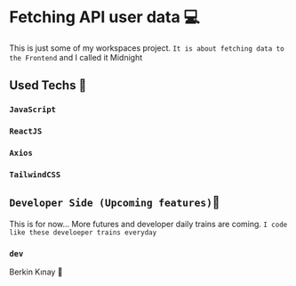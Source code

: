 # Fetching API user data 💻
This is just some of my workspaces project. `It is about fetching data to the Frontend` and I called it Midnight

## Used Techs 🥰

### `JavaScript`
### `ReactJS`
### `Axios`
### `TailwindCSS`

## `Developer Side (Upcoming features)`💫
This is for now...  More futures and developer daily trains are coming.
`I code like these develoeper trains everyday`

### `dev`
Berkin Kınay 👤
